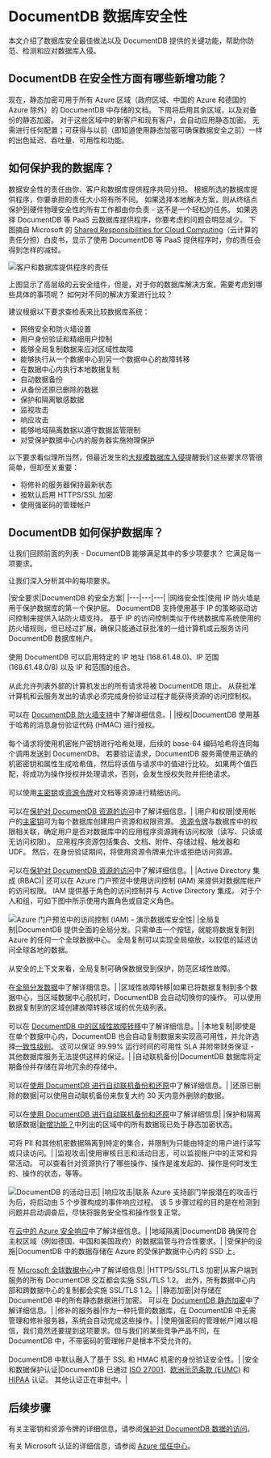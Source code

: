 <properties
    pageTitle="数据库安全性 - DocumentDB | Azure"
    description="了解 DocumentDB 如何为你的数据提供数据库保护和数据安全性。"
    keywords="nosql 数据库安全性, 信息安全性, 数据安全性, 数据库加密, 数据库保护, 安全策略, 安全测试"
    services="documentdb"
    author="mimig1"
    manager="jhubbard"
    editor="mimig"
    documentationcenter="" />
<tags
    ms.assetid="a02a6a82-3baf-405c-9355-7a00aaa1a816"
    ms.service="documentdb"
    ms.workload="data-services"
    ms.tgt_pltfrm="na"
    ms.devlang="na"
    ms.topic="article"
    ms.date="04/19/2017"
    wacn.date="05/31/2017"
    ms.author="mimig"
    ms.translationtype="Human Translation"
    ms.sourcegitcommit="4a18b6116e37e365e2d4c4e2d144d7588310292e"
    ms.openlocfilehash="cfceeb394b07456fa380d2e1e5ae006ea28d0e2d"
    ms.contentlocale="zh-cn"
    ms.lasthandoff="05/19/2017" />

# <a name="azure-documentdb-database-security"></a>DocumentDB 数据库安全性

本文介绍了数据库安全最佳做法以及 DocumentDB 提供的关键功能，帮助你防范、检测和应对数据库入侵。
 
## <a name="whats-new-in-azure-documentdb-security"></a>DocumentDB 在安全性方面有哪些新增功能？

现在，静态加密可用于所有 Azure 区域（政府区域、中国的 Azure 和德国的 Azure 除外）的 DocumentDB 中存储的文档。 下周将启用其余区域，以及对备份的静态加密。 对于这些区域中的新客户和现有客户，会自动应用静态加密。 无需进行任何配置；可获得与以前（即知道使用静态加密可确保数据安全之前）一样的出色延迟、吞吐量、可用性和功能。

## <a name="how-do-i-secure-my-database"></a>如何保护我的数据库？ 

数据安全性的责任由你、客户和数据库提供程序共同分担。 根据所选的数据库提供程序，你要承担的责任大小将有所不同。 如果选择本地解决方案，则从终结点保护到硬件物理安全性的所有工作都由你负责 - 这不是一个轻松的任务。 如果选择 DocumentDB 等 PaaS 云数据库提供程序，你要考虑的问题会明显减少。 下图摘自 Microsoft 的 [Shared Responsibilities for Cloud Computing](https://aka.ms/sharedresponsibility)（云计算的责任分担）白皮书，显示了使用 DocumentDB 等 PaaS 提供程序时，你的责任会得到怎样的减轻。

![客户和数据库提供程序的责任](./media/documentdb-nosql-database-security/nosql-database-security-responsibilities.png)

上图显示了高层级的云安全组件，但是，对于你的数据库解决方案，需要考虑到哪些具体的事项呢？ 如何对不同的解决方案进行比较？ 

建议根据以下要求查检表来比较数据库系统：

- 网络安全和防火墙设置
- 用户身份验证和精细用户控制
- 能够全局复制数据来应对区域性故障
- 能够执行从一个数据中心到另一个数据中心的故障转移
- 在数据中心内执行本地数据复制
- 自动数据备份
- 从备份还原已删除的数据
- 保护和隔离敏感数据
- 监视攻击
- 响应攻击
- 能够地域隔离数据以遵守数据监管限制
- 对受保护数据中心内的服务器实施物理保护

以下要求看似理所当然，但最近发生的[大规模数据库入侵](http://thehackernews.com/2017/01/mongodb-database-security.html)提醒我们这些要求尽管很简单，但却至关重要：
- 将修补的服务器保持最新状态
- 按默认启用 HTTPS/SSL 加密
- 使用强密码的管理帐户

## <a name="how-does-azure-documentdb-secure-my-database"></a>DocumentDB 如何保护数据库？

让我们回顾前面的列表 - DocumentDB 能够满足其中的多少项要求？ 它满足每一项要求。

让我们深入分析其中的每项要求。

|安全要求|DocumentDB 的安全方案|
|---|---|---|
|网络安全性|使用 IP 防火墙是用于保护数据库的第一个保护层。 DocumentDB 支持使用基于 IP 的策略驱动访问控制来提供入站防火墙支持。 基于 IP 的访问控制类似于传统数据库系统使用的防火墙规则，但已经过扩展，确保只能通过获批准的一组计算机或云服务访问 DocumentDB 数据库帐户。 <br><br>使用 DocumentDB 可以启用特定的 IP 地址 (168.61.48.0)、IP 范围 (168.61.48.0/8) 以及 IP 和范围的组合。 <br><br>从此允许列表外部的计算机发出的所有请求将被 DocumentDB 阻止。 从获批准计算机和云服务发出的请求必须完成身份验证过程才能获得资源的访问控制权。<br><br>可以在 [DocumentDB 防火墙支持](/documentation/articles/documentdb-firewall-support/)中了解详细信息。|
|授权|DocumentDB 使用基于哈希的消息身份验证代码 (HMAC) 进行授权。 <br><br>每个请求将使用机密帐户密钥进行哈希处理，后续的 base-64 编码哈希将连同每个调用发送到 DocumentDB。 若要验证请求，DocumentDB 服务需使用正确的机密密钥和属性生成哈希值，然后将该值与请求中的值进行比较。 如果两个值匹配，将成功为操作授权并处理请求，否则，会发生授权失败并拒绝请求。<br><br>可以使用[主密钥](/documentation/articles/documentdb-secure-access-to-data/#master-keys/)或[资源令牌](/documentation/articles/documentdb-secure-access-to-data/#resource-tokens/)对文档等资源进行精细访问。<br><br>可以在[保护对 DocumentDB 资源的访问](/documentation/articles/documentdb-secure-access-to-data/)中了解详细信息。|
|用户和权限|使用帐户的[主密钥](#master-key)可为每个数据库创建用户资源和权限资源。 [资源令牌](#resource-token)与数据库中的权限相关联，确定用户是否对数据库中的应用程序资源拥有访问权限（读写、只读或无访问权限）。 应用程序资源包括集合、文档、附件、存储过程、触发器和 UDF。 然后，在身份验证期间，将使用资源令牌来允许或拒绝访问资源。<br><br>可以在[保护对 DocumentDB 资源的访问](/documentation/articles/documentdb-secure-access-to-data/)中了解详细信息。|
|Active Directory 集成 (RBAC)| 还可以在 Azure 门户预览中使用访问控制 (IAM) 来提供对数据库帐户的访问权限。 IAM 提供基于角色的访问控制并与 Active Directory 集成。 对于个人和组，可如下图中所示使用内置角色或自定义角色。<br><br>![Azure 门户预览中的访问控制 (IAM) - 演示数据库安全性](./media/documentdb-nosql-database-security/nosql-database-security-identity-access-management-iam-rbac.png)|
|全局复制|DocumentDB 提供全面的全局分发。只需单击一个按钮，就能将数据复制到 Azure 的任何一个全球数据中心。 全局复制可以实现全局缩放，以较低的延迟访问全球各地的数据。<br><br>从安全的上下文来看，全局复制可确保数据受到保护，防范区域性故障。<br><br>在[全局分发数据](/documentation/articles/documentdb-distribute-data-globally/)中了解详细信息。|
|区域性故障转移|如果已将数据复制到多个数据中心，当区域数据中心脱机时，DocumentDB 会自动切换你的操作。 可以使用数据复制到的区域创建故障转移区域的优先级列表。 <br><br>可以在 [DocumentDB 中的区域性故障转移](/documentation/articles/documentdb-regional-failovers/)中了解详细信息。|
|本地复制|即使是在单个数据中心内，DocumentDB 也会自动复制数据来实现高可用性，并允许选择[一致性级别](/documentation/articles/documentdb-consistency-levels/)。 这可以保证 99.99% 运行时间的可用性 SLA 并附带财务保证 - 其他数据库服务无法提供这样的保证。|
|自动联机备份|DocumentDB 数据库将定期备份并存储在异地冗余的存储中。 <br><br>可以在[使用 DocumentDB 进行自动联机备份和还原](/documentation/articles/documentdb-online-backup-and-restore/)中了解详细信息。|
|还原已删除的数据|可以使用自动联机备份来恢复大约 30 天内意外删除的数据。 <br><br>可以在[使用 DocumentDB 进行自动联机备份和还原](/documentation/articles/documentdb-online-backup-and-restore/)中了解详细信息|
|保护和隔离敏感数据|[新增功能？](#whats-new)中列出的区域中的所有数据现已处于静态加密状态。<br><br>可将 PII 和其他机密数据隔离到特定的集合，并限制为只能由特定的用户进行读写或只读访问。|
|监视攻击|使用审核日志和活动日志，可以监视帐户中的正常和异常活动。 可以查看针对资源执行了哪些操作、操作是谁发起的、操作是何时发生的、操作的状态，等等。<br><br>![DocumentDB 的活动日志](./media/documentdb-nosql-database-security/nosql-database-security-application-logging.png)|
|响应攻击|联系 Azure 支持部门举报潜在的攻击行为后，将启动由 5 个步骤构成的事件响应过程。 该 5 步骤过程的目的是在检测到问题并启动调查后，尽快将服务安全性和操作恢复正常。<br><br>在[云中的 Azure 安全响应](https://aka.ms/securityresponsepaper)中了解详细信息。|
|地域隔离|DocumentDB 确保符合主权区域（例如德国、中国和美国政府）的数据监管与符合性要求。|
|受保护的设施|DocumentDB 中的数据存储在 Azure 的受保护数据中心内的 SSD 上。<br><br>在 [Microsoft 全球数据中心](https://www.microsoft.com/en-us/cloud-platform/global-datacenters)中了解详细信息|
|HTTPS/SSL/TLS 加密|从客户端到服务的所有 DocumentDB 交互都会实施 SSL/TLS 1.2。 此外，所有数据中心内部和跨数据中心的复制都会实施 SSL/TLS 1.2。|
|静态加密|对存储在 DocumentDB 中的所有静态数据进行加密。 可以在 [DocumentDB 静态加密](/documentation/articles/documentdb-nosql-database-encryption-at-rest/)中了解详细信息。|
|修补的服务器|作为一种托管的数据库，在 DocumentDB 中无需管理和修补服务器，系统会自动完成这些操作。|
|使用强密码的管理帐户|难以相信，我们竟然还要提到这项要求。但与我们的某些竞争产品不同，在 DocumentDB 中，不带密码的管理帐户是根本不受允许的。<br><br> DocumentDB 中默认融入了基于 SSL 和 HMAC 机密的身份验证安全性。|
|安全和数据保护认证|DocumentDB 已通过 [ISO 27001](https://www.microsoft.com/en-us/TrustCenter/Compliance/ISO-IEC-27001)、[欧洲示范条款 (EUMC)](https://www.microsoft.com/en-us/TrustCenter/Compliance/EU-Model-Clauses) 和 [HIPAA](https://www.microsoft.com/en-us/TrustCenter/Compliance/HIPAA) 认证。 其他认证正在审批中。|

## <a name="next-steps"></a>后续步骤

有关主密钥和资源令牌的详细信息，请参阅[保护对 DocumentDB 数据的访问](/documentation/articles/documentdb-secure-access-to-data/)。

有关 Microsoft 认证的详细信息，请参阅 [Azure 信任中心](/support/trust-center/)。

<!---Update_Description: wording update -->